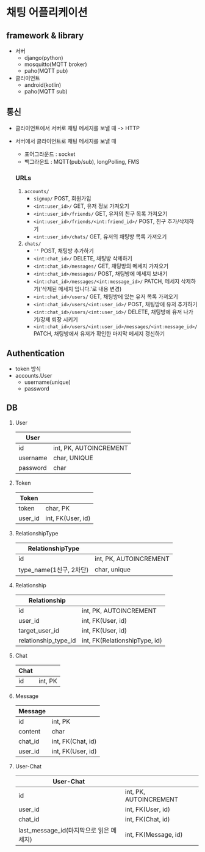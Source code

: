 # 채팅 어플리케이션

## framework & library
- 서버
    - django(python)
    - mosquitto(MQTT broker)
    - paho(MQTT pub)
- 클라이언트
    - android(kotlin)
    - paho(MQTT sub)

## 통신
- 클라이언트에서 서버로 채팅 메세지를 보낼 때 -> HTTP
- 서버에서 클라이언트로 채팅 메세지를 보낼 때
    - 포어그라운드 : socket
    - 백그라운드 : MQTT(pub/sub), longPolling, FMS

    ### URLs
    1. `accounts/`
        - `signup/` POST, 회원가입
        - `<int:user_id>/` GET, 유저 정보 가져오기
        - `<int:user_id>/friends/` GET, 유저의 친구 목록 가져오기
        - `<int:user_id>/friends/<int:friend_id>/` POST, 친구 추가/삭제하기
        - `<int:user_id>/chats/` GET, 유저의 채팅방 목록 가져오기
    2. `chats/`
        - `''` POST, 채팅방 추가하기
        - `<int:chat_id>/` DELETE, 채팅방 삭제하기
        - `<int:chat_id>/messages/` GET, 채팅방의 메세지 가져오기
        - `<int:chat_id>/messages/` POST, 채팅방에 메세지 보내기
        - `<int:chat_id>/messages/<int:message_id>/` PATCH, 메세지 삭제하기('삭제된 메세지 입니다.'로 내용 변경)
        - `<int:chat_id>/users/` GET, 채팅방에 있는 유저 목록 가져오기
        - `<int:chat_id>/users/<int:user_id>/` POST, 채팅방에 유저 추가하기
        - `<int:chat_id>/users/<int:user_id>/` DELETE, 채팅방에 유저 나가기/강제 퇴장 시키기
        - `<int:chat_id>/users/<int:user_id>/messages/<int:message_id>/` PATCH, 채팅방에서 유저가 확인한 마지막 메세지 갱신하기


## Authentication
- token 방식
- accounts.User
    - username(unique)
    - password


## DB
1. User

    | User     |          |
    |----------|----------|
    | id       | int, PK, AUTOINCREMENT |
    | username | char, UNIQUE |
    | password | char     |

2. Token

    | Token     |          |
    |----------|----------|
    | token       | char, PK |
    | user_id | int, FK(User, id) |

3. RelationshipType

    | RelationshipType     |          |
    |----------|----------|
    | id       | int, PK, AUTOINCREMENT |
    | type_name(1친구, 2차단) | char, unique |

3. Relationship

    | Relationship     |          |
    |----------|----------|
    | id       | int, PK, AUTOINCREMENT |
    | user_id | int, FK(User, id) |
    | target_user_id | int, FK(User, id) |
    | relationship_type_id | int, FK(RelationshipType, id) |

4. Chat

    | Chat     |          |
    |----------|----------|
    | id       | int, PK |

5. Message

    | Message     |          |
    |----------|----------|
    | id       | int, PK |
    | content | char |
    | chat_id | int, FK(Chat, id) |
    | user_id | int, FK(User, id) |

6. User-Chat

    | User-Chat     |          |
    |----------|----------|
    | id       | int, PK, AUTOINCREMENT |
    | user_id | int, FK(User, id) |
    | chat_id | int, FK(Chat, id) |
    | last_message_id(마지막으로 읽은 메세지) | int, FK(Message, id) |
